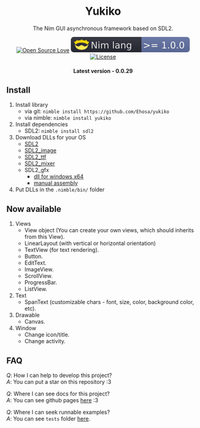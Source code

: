 <h1 align="center">Yukiko</h1>

<div align="center">The Nim GUI asynchronous framework based on SDL2.

[![Open Source Love](https://badges.frapsoft.com/os/v1/open-source.png?v=103)](https://github.com/ellerbrock/open-source-badges/)
[![Nim language-plastic](https://github.com/Ethosa/yukiko/blob/master/nim-lang.svg)](https://github.com/Ethosa/yukiko/blob/master/nim-lang.svg)
[![License](https://img.shields.io/github/license/Ethosa/yukiko)](https://github.com/Ethosa/yukiko/blob/master/LICENSE)
<h4>Latest version - 0.0.29</h4>
</div>

## Install
1. Install library
   -  via git: `nimble install https://github.com/Ehosa/yukiko`
   -  via nimble: `nimble install yukiko`
2. Install dependencies
   -  SDL2: `nimble install sdl2`
3. Download DLLs for your OS
   -  [SDL2](https://www.libsdl.org/download-2.0.php)
   -  [SDL2_image](https://www.libsdl.org/tmp/SDL_image)
   -  [SDL2_ttf](https://www.libsdl.org/projects/SDL_ttf)
   -  [SDL2_mixer](https://www.libsdl.org/tmp/SDL_mixer/)
   -  SDL2_gfx
      -  [dll for windows x64](https://github.com/Ethosa/yukiko/blob/master/sdl_bin/windows_x64/SDL2_gfx.dll)
      -  [manual assembly](http://www.ferzkopp.net/wordpress/2016/01/02/sdl_gfx-sdl2_gfx/)
4. Put DLLs in the `.nimble/bin/` folder


## Now available
1. Views
   -   View object (You can create your own views, which should inherits from this View).
   -   LinearLayout (with vertical or horizontal orientation)
   -   TextView (for text rendering).
   -   Button.
   -   EditText.
   -   ImageView.
   -   ScrollView.
   -   ProgressBar.
   -   ListView.
2. Text
   -   SpanText (customizable chars - font, size, color, background color, etc).
3. Drawable
   -   Canvas.
4. Window
   -   Change icon/title.
   -   Change activity.


## FAQ
*Q*: How I can help to develop this project?  
*A*: You can put a star on this repository :3

*Q*: Where I can see docs for this project?  
*A*: You can see github pages [here](https://ethosa.github.io/yukiko/docs/yukiko.html) :3

*Q*: Where I can seek runnable examples?  
*A*: You can see `tests` folder [here](https://github.com/Ethosa/yukiko/tree/master/tests).

